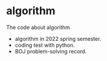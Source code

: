 # algorithm
The code about algorithm

- algorithm in 2022 spring semester.
- coding test with python.
- BOJ problem-solving record.

